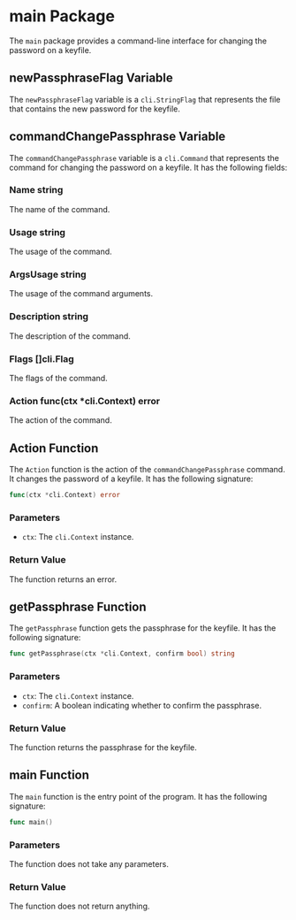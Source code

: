 # main Package

The `main` package provides a command-line interface for changing the password on a keyfile.

## newPassphraseFlag Variable

The `newPassphraseFlag` variable is a `cli.StringFlag` that represents the file that contains the new password for the keyfile.

## commandChangePassphrase Variable

The `commandChangePassphrase` variable is a `cli.Command` that represents the command for changing the password on a keyfile. It has the following fields:

### Name string

The name of the command.

### Usage string

The usage of the command.

### ArgsUsage string

The usage of the command arguments.

### Description string

The description of the command.

### Flags []cli.Flag

The flags of the command.

### Action func(ctx *cli.Context) error

The action of the command.

## Action Function

The `Action` function is the action of the `commandChangePassphrase` command. It changes the password of a keyfile. It has the following signature:

```go
func(ctx *cli.Context) error
```

### Parameters

- `ctx`: The `cli.Context` instance.

### Return Value

The function returns an error.

## getPassphrase Function

The `getPassphrase` function gets the passphrase for the keyfile. It has the following signature:

```go
func getPassphrase(ctx *cli.Context, confirm bool) string
```

### Parameters

- `ctx`: The `cli.Context` instance.
- `confirm`: A boolean indicating whether to confirm the passphrase.

### Return Value

The function returns the passphrase for the keyfile.

## main Function

The `main` function is the entry point of the program. It has the following signature:

```go
func main()
```

### Parameters

The function does not take any parameters.

### Return Value

The function does not return anything.